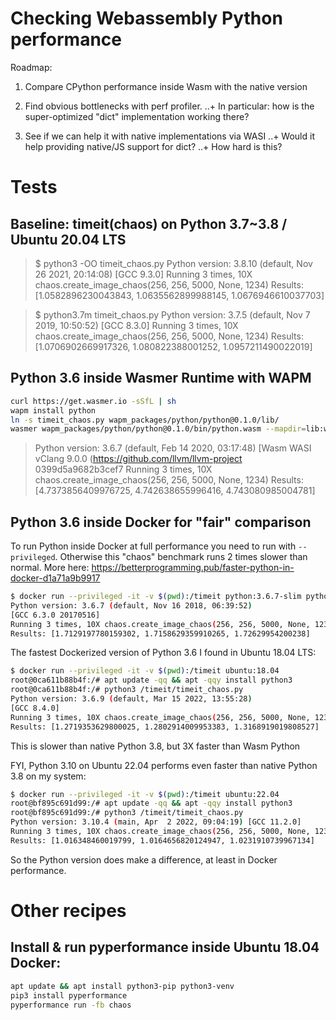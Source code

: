 # Checking Webassembly Python performance

Roadmap:

1. Compare CPython performance inside Wasm with the native version

2. Find obvious bottlenecks with perf profiler.
..+ In particular: how is the super-optimized "dict" implementation working there?

3. See if we can help it with native implementations via WASI
..+ Would it help providing native/JS support for dict?
..+ How hard is this?


# Tests
## Baseline: timeit(chaos) on Python 3.7~3.8 / Ubuntu 20.04 LTS

> $ python3 -OO timeit_chaos.py 
> Python version: 3.8.10 (default, Nov 26 2021, 20:14:08) 
> [GCC 9.3.0]
> Running 3 times, 10X chaos.create_image_chaos(256, 256, 5000, None, 1234)
> Results: [1.0582896230043843, 1.0635562899988145, 1.0676946610037703]

> $ python3.7m timeit_chaos.py 
> Python version: 3.7.5 (default, Nov  7 2019, 10:50:52) 
> [GCC 8.3.0]
> Running 3 times, 10X chaos.create_image_chaos(256, 256, 5000, None, 1234)
> Results: [1.0706902669917326, 1.080822388001252, 1.0957211490022019]

## Python 3.6 inside Wasmer Runtime with WAPM

```sh
curl https://get.wasmer.io -sSfL | sh
wapm install python
ln -s timeit_chaos.py wapm_packages/python/python@0.1.0/lib/
wasmer wapm_packages/python/python@0.1.0/bin/python.wasm --mapdir=lib:wapm_packages/python/python@0.1.0/lib
```

> Python version: 3.6.7 (default, Feb 14 2020, 03:17:48) 
> [Wasm WASI vClang 9.0.0 (https://github.com/llvm/llvm-project 0399d5a9682b3cef7
> Running 3 times, 10X chaos.create_image_chaos(256, 256, 5000, None, 1234)
> Results: [4.7373856409976725, 4.742638655996416, 4.743080985004781]

## Python 3.6 inside Docker for "fair" comparison

To run Python inside Docker at full performance you need to run with `--privileged`.
Otherwise this "chaos" benchmark runs 2 times slower than normal.
More here: https://betterprogramming.pub/faster-python-in-docker-d1a71a9b9917

```sh
$ docker run --privileged -it -v $(pwd):/timeit python:3.6.7-slim python3 /timeit/timeit_chaos.py
Python version: 3.6.7 (default, Nov 16 2018, 06:39:52) 
[GCC 6.3.0 20170516]
Running 3 times, 10X chaos.create_image_chaos(256, 256, 5000, None, 1234)
Results: [1.7129197780159302, 1.7158629359910265, 1.72629954200238]
```

The fastest Dockerized version of Python 3.6 I found in Ubuntu 18.04 LTS:
```sh
$ docker run --privileged -it -v $(pwd):/timeit ubuntu:18.04
root@0ca611b88b4f:/# apt update -qq && apt -qqy install python3
root@0ca611b88b4f:/# python3 /timeit/timeit_chaos.py 
Python version: 3.6.9 (default, Mar 15 2022, 13:55:28) 
[GCC 8.4.0]
Running 3 times, 10X chaos.create_image_chaos(256, 256, 5000, None, 1234)
Results: [1.2719353629800025, 1.2802914009953383, 1.3168919019808527]
```

This is slower than native Python 3.8, but 3X faster than Wasm Python

FYI, Python 3.10 on Ubuntu 22.04 performs even faster than native Python 3.8 on my system:
```sh
$ docker run --privileged -it -v $(pwd):/timeit ubuntu:22.04
root@bf895c691d99:/# apt update -qq && apt -qqy install python3
root@bf895c691d99:/# python3 /timeit/timeit_chaos.py
Python version: 3.10.4 (main, Apr  2 2022, 09:04:19) [GCC 11.2.0]
Running 3 times, 10X chaos.create_image_chaos(256, 256, 5000, None, 1234)
Results: [1.016348460019799, 1.0164656820124947, 1.0231910739967134]
```

So the Python version does make a difference, at least in Docker performance.


# Other recipes

## Install & run pyperformance inside Ubuntu 18.04 Docker:
```sh
apt update && apt install python3-pip python3-venv
pip3 install pyperformance
pyperformance run -fb chaos
```
